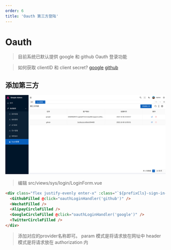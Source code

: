 ```yaml
---
order: 6
title: 'Oauth 第三方登陆'
---
```


# Oauth

> 目前系统已默认提供 google 和 github Oauth 登录功能

> 如何获取 clientID 和 client secret?
[google](https://developers.google.com/identity/protocols/oauth2)
[github](https://docs.github.com/en/developers/apps/building-oauth-apps/authorizing-oauth-apps)

## 添加第三方

![picture](/assets/oauth_add_provider.png)

> 编辑 src/views/sys/login/LoginForm.vue

```html
<div class="flex justify-evenly enter-x" :class="`${prefixCls}-sign-in-way`">
  <GithubFilled @click="oauthLoginHandler('github')" />
  <WechatFilled />
  <AlipayCircleFilled />
  <GoogleCircleFilled @click="oauthLoginHandler('google')" />
  <TwitterCircleFilled />
</div>
```

> 添加对应的provider名称即可。
> param 模式是将请求放在网址中
> header 模式是将请求放在 authorization 内
